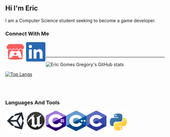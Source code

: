## Hi I'm Eric
I am  a Computer Science student seeking to become a game developer.

### Connect With Me
[<img align="left" width="64px" height="64px" src="images/icons/itchio.svg"/>][itchio]
[<img align="left" width="64px" height="64px" src="images/icons/linkedin.svg"/>][linkedin]


<br />
<br />

___
![Eric Gomes Gregory's GitHub stats][userstats]


[![Top Langs](https://github-readme-stats.vercel.app/api/top-langs/?username=EricGomesGregory&layout=compact&theme=github_dark&hide_border=true)](https://github.com/anuraghazra/github-readme-stats)



<br />
<br />


### Languages And Tools
<img align="left" width="64px" height="64px" src="images/icons/unity.svg"/>
<img align="left" width="64px" height="64px" src="images/icons/unreal.svg"/>
<img align="left" width="64px" height="64px" src="images/icons/csharp.svg"/>
<img align="left" width="64px" height="64px" src="images/icons/cpp.svg"/>
<img align="left" width="64px" height="64px" src="images/icons/c.svg"/>
<img align="left" width="70px" height="70px" src="images/icons/python.svg"/>

<!-- Links to social medias -->
[itchio]: https://ericgomes.itch.io/
[linkedin]: https://www.linkedin.com/in/eric-gregory-16a502183/

<!-- Links to github stats -->
[userstats]: https://github-readme-stats.vercel.app/api?username=EricGomesGregory&show_icons=true&theme=github_dark&hide_border=true